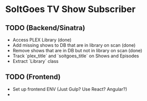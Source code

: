<h1>SoItGoes TV Show Subscriber</h1>

<h2>TODO (Backend/Sinatra)</h2>
<ul>
  <li>Access PLEX Library (done)</li>
  <li>Add missing shows to DB that are in library on scan (done)</li>
  <li>Remove shows that are in DB but not in library on scan (done)</li>
  <li>Track `plex_title` and `soitgoes_title` on Shows and Episodes</li>
  <li>Extract `Library` class</li>
</ul>

<h2>TODO (Frontend)</h2>
<ul>
  <li>Set up frontend ENV (Just Gulp? Use React? Angular?)</li>
  <li></li>
</ul>